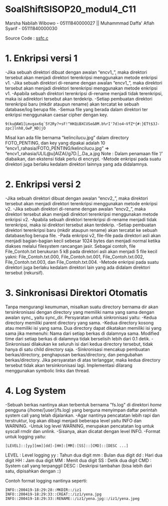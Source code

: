 # SoalShiftSISOP20_modul4_C11

Marsha Nabilah Wibowo - 05111840000027 || Muhammmad Daffa' Aflah Syarif - 05111840000030

Source Code : [ssfc.c](https://github.com/daffaaflah6/SoalShiftSISOP20_modul4_C11/blob/master/ssfs.c)

# 1. Enkripsi versi 1
-Jika sebuah direktori dibuat dengan awalan “encv1_”, maka direktori tersebut akan menjadi direktori terenkripsi menggunakan metode enkripsi v1.
-Jika sebuah direktori di-rename dengan awalan “encv1_”, maka direktori tersebut akan menjadi direktori terenkripsi menggunakan metode enkripsi v1.
-Apabila sebuah direktori terenkripsi di-rename menjadi tidak terenkripsi, maka isi adirektori tersebut akan terdekrip.
-Setiap pembuatan direktori terenkripsi baru (mkdir ataupun rename) akan tercatat ke sebuah database/log berupa file.
-Semua file yang berada dalam direktori ter enkripsi menggunakan caesar cipher dengan key.


```9(ku@AW1[Lmvgax6q`5Y2Ry?+sF!^HKQiBXCUSe&0M.b%rI'7d)o4~VfZ*{#:}ETt$3J-zpc]lnh8,GwP_ND|jO```

Misal kan ada file bernama “kelincilucu.jpg” dalam directory FOTO_PENTING, dan key yang dipakai adalah 10
“encv1_rahasia/FOTO_PENTING/kelincilucu.jpg” => “encv1_rahasia/ULlL@u]AlZA(/g7D.|_.Da_a.jpg
Note : Dalam penamaan file ‘/’ diabaikan, dan ekstensi tidak perlu di encrypt.
-Metode enkripsi pada suatu direktori juga berlaku kedalam direktori lainnya yang ada didalamnya.

# 2. Enkripsi versi 2
-Jika sebuah direktori dibuat dengan awalan “encv2_”, maka direktori tersebut akan menjadi direktori terenkripsi menggunakan metode enkripsi v2.
-Jika sebuah direktori di-rename dengan awalan “encv2_”, maka direktori tersebut akan menjadi direktori terenkripsi menggunakan metode enkripsi v2.
-Apabila sebuah direktori terenkripsi di-rename menjadi tidak terenkripsi, maka isi direktori tersebut akan terdekrip.
-Setiap pembuatan direktori terenkripsi baru (mkdir ataupun rename) akan tercatat ke sebuah database/log berupa file.
-Pada enkripsi v2, file-file pada direktori asli akan menjadi bagian-bagian kecil sebesar 1024 bytes dan menjadi normal ketika diakses melalui filesystem rancangan jasir. Sebagai contoh, file File_Contoh.txt berukuran 5 kB pada direktori asli akan menjadi 5 file kecil yakni: File_Contoh.txt.000, File_Contoh.txt.001, File_Contoh.txt.002, File_Contoh.txt.003, dan File_Contoh.txt.004.
-Metode enkripsi pada suatu direktori juga berlaku kedalam direktori lain yang ada didalam direktori tersebut (rekursif).

# 3. Sinkronisasi Direktori Otomatis
Tanpa mengurangi keumuman, misalkan suatu directory bernama dir akan tersinkronisasi dengan directory yang memiliki nama yang sama dengan awalan sync_ yaitu sync_dir. Persyaratan untuk sinkronisasi yaitu:
-Kedua directory memiliki parent directory yang sama.
-Kedua directory kosong atau memiliki isi yang sama. Dua directory dapat dikatakan memiliki isi yang sama jika memenuhi:
Nama dari setiap berkas di dalamnya sama.
Modified time dari setiap berkas di dalamnya tidak berselisih lebih dari 0.1 detik.
-Sinkronisasi dilakukan ke seluruh isi dari kedua directory tersebut, tidak hanya di satu child directory saja.
-Sinkronisasi mencakup pembuatan berkas/directory, penghapusan berkas/directory, dan pengubahan berkas/directory.
Jika persyaratan di atas terlanggar, maka kedua directory tersebut tidak akan tersinkronisasi lagi.
Implementasi dilarang menggunakan symbolic links dan thread.

# 4. Log System
-Sebuah berkas nantinya akan terbentuk bernama "fs.log" di direktori *home* pengguna (/home/[user]/fs.log) yang berguna menyimpan daftar perintah system call yang telah dijalankan.
-Agar nantinya pencatatan lebih rapi dan terstruktur, log akan dibagi menjadi beberapa level yaitu INFO dan WARNING.
-Untuk log level WARNING, merupakan pencatatan log untuk syscall rmdir dan unlink.
-Sisanya, akan dicatat dengan level INFO.
-Format untuk logging yaitu:

```
[LEVEL]::[yy][mm][dd]-[HH]:[MM]:[SS]::[CMD]::[DESC ...]
```

LEVEL     : Level logging
yy        : Tahun dua digit
mm        : Bulan dua digit
dd        : Hari dua digit
HH        : Jam dua digit
MM        : Menit dua digit
SS        : Detik dua digit
CMD       : System call yang terpanggil
DESC      : Deskripsi tambahan (bisa lebih dari satu, dipisahkan dengan ::)

Contoh format logging nantinya seperti:

```
INFO::200419-18:29:28::MKDIR::/iz1
INFO::200419-18:29:33::CREAT::/iz1/yena.jpg
INFO::200419-18:29:33::RENAME::/iz1/yena.jpg::/iz1/yena.jpeg
```
